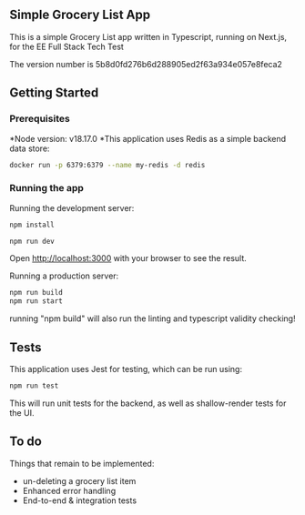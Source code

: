 ## Simple Grocery List App
This is a simple Grocery List app written in Typescript, running on Next.js, for the EE Full Stack Tech Test

The version number is 5b8d0fd276b6d288905ed2f63a934e057e8feca2 
## Getting Started

### Prerequisites

*Node version: v18.17.0
*This application uses Redis as a simple backend data store:

```bash
docker run -p 6379:6379 --name my-redis -d redis
```


### Running the app
Running the development server:

```bash
npm install
```

```bash
npm run dev
```

Open [http://localhost:3000](http://localhost:3000) with your browser to see the result.

Running a production server:

```bash
npm run build
npm run start
```

running "npm build" will also run the linting and typescript validity checking!


## Tests

This application uses Jest for testing, which can be run using:

```bash
npm run test
```
This will run unit tests for the backend, as well as shallow-render tests for the UI.

## To do

Things that remain to be implemented:

* un-deleting a grocery list item
* Enhanced error handling
* End-to-end & integration tests

